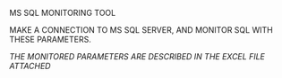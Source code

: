 MS SQL MONITORING TOOL


MAKE A CONNECTION TO MS SQL SERVER, AND MONITOR SQL WITH THESE PARAMETERS.


*THE MONITORED PARAMETERS ARE DESCRIBED IN THE EXCEL FILE ATTACHED*
